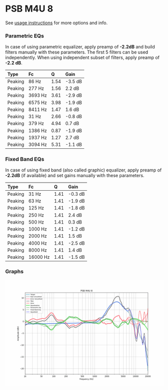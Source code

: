 # PSB M4U 8
See [usage instructions](https://github.com/jaakkopasanen/AutoEq#usage) for more options and info.

### Parametric EQs
In case of using parametric equalizer, apply preamp of **-2.2dB** and build filters manually
with these parameters. The first 5 filters can be used independently.
When using independent subset of filters, apply preamp of **-2.2 dB**.

| Type    | Fc      |    Q | Gain    |
|:--------|:--------|:-----|:--------|
| Peaking | 86 Hz   | 1.54 | -3.5 dB |
| Peaking | 277 Hz  | 1.56 | 2.2 dB  |
| Peaking | 3693 Hz | 3.61 | -2.9 dB |
| Peaking | 6575 Hz | 3.98 | -1.9 dB |
| Peaking | 8411 Hz | 1.47 | 1.6 dB  |
| Peaking | 31 Hz   | 2.66 | -0.8 dB |
| Peaking | 379 Hz  | 4.94 | 0.7 dB  |
| Peaking | 1386 Hz | 0.87 | -1.9 dB |
| Peaking | 1937 Hz | 1.27 | 2.7 dB  |
| Peaking | 3094 Hz | 5.31 | -1.1 dB |

### Fixed Band EQs
In case of using fixed band (also called graphic) equalizer, apply preamp of **-2.2dB**
(if available) and set gains manually with these parameters.

| Type    | Fc       |    Q | Gain    |
|:--------|:---------|:-----|:--------|
| Peaking | 31 Hz    | 1.41 | -0.3 dB |
| Peaking | 63 Hz    | 1.41 | -1.9 dB |
| Peaking | 125 Hz   | 1.41 | -1.8 dB |
| Peaking | 250 Hz   | 1.41 | 2.4 dB  |
| Peaking | 500 Hz   | 1.41 | 0.3 dB  |
| Peaking | 1000 Hz  | 1.41 | -1.2 dB |
| Peaking | 2000 Hz  | 1.41 | 1.5 dB  |
| Peaking | 4000 Hz  | 1.41 | -2.5 dB |
| Peaking | 8000 Hz  | 1.41 | 1.4 dB  |
| Peaking | 16000 Hz | 1.41 | -1.5 dB |

### Graphs
![](./PSB%20M4U%208.png)